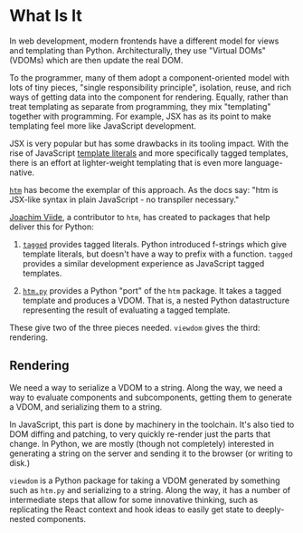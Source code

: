 # What Is It

In web development, modern frontends have a different model for views and templating than Python.
Architecturally, they use "Virtual DOMs" (VDOMs) which are then update the real DOM.

To the programmer, many of them adopt a component-oriented model with lots of tiny pieces, "single responsibility principle", isolation, reuse, and rich ways of getting data into the component for rendering.
Equally, rather than treat templating as separate from programming, they mix "templating" together with programming.
For example, JSX has as its point to make templating feel more like JavaScript development.

JSX is very popular but has some drawbacks in its tooling impact.
With the rise of JavaScript [template literals](https://developer.mozilla.org/en-US/docs/Web/JavaScript/Reference/Template_literals) and more specifically tagged templates, there is an effort at lighter-weight templating that is even more language-native.

[`htm`](https://github.com/developit/htm) has become the exemplar of this approach.
As the docs say: "htm is JSX-like syntax in plain JavaScript - no transpiler necessary."

[Joachim Viide](https://github.com/jviide), a contributor to `htm`, has created to packages that help deliver this for Python:

1. [`tagged`](https://github.com/jviide/tagged) provides tagged literals.
Python introduced f-strings which give template literals, but doesn't have a way to prefix with a function.
`tagged` provides a similar development experience as JavaScript tagged templates.

2. [`htm.py`](https://github.com/jviide/htm.py) provides a Python "port" of the `htm` package.
It takes a tagged template and produces a VDOM.
That is, a nested Python datastructure representing the result of evaluating a tagged template.

These give two of the three pieces needed. `viewdom` gives the third: rendering.

## Rendering

We need a way to serialize a VDOM to a string.
Along the way, we need a way to evaluate components and subcomponents, getting them to generate a VDOM, and serializing them to a string.

In JavaScript, this part is done by machinery in the toolchain.
It's also tied to DOM diffing and patching, to very quickly re-render just the parts that change.
In Python, we are mostly (though not completely) interested in generating a string on the server and sending it to the browser (or writing to disk.)

`viewdom` is a Python package for taking a VDOM generated by something such as `htm.py` and serializing to a string.
Along the way, it has a number of intermediate steps that allow for some innovative thinking, such as replicating the React context and hook ideas to easily get state to deeply-nested components.
